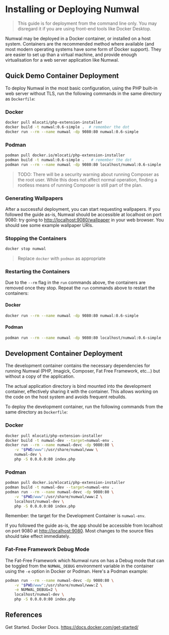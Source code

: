 # Installing or Deploying Numwal

> This guide is for deployment from the command line only. You may
> disregard it if you are using front-end tools like Docker Desktop.

Numwal may be deployed in a Docker container, or installed on a host
system. Containers are the recommended method where available (and
most modern operating systems have some form of Docker support).
They are easier to set up than a virtual machine, and provide enough
virtualisation for a web server application like Numwal.

## Quick Demo Container Deployment

To deploy Numwal in the most basic configuration, using the PHP
built-in web server without TLS, run the following commands in the
same directory as `Dockerfile`:

### Docker

```sh
docker pull mlocati/php-extension-installer
docker build -t numwal:0.6-simple .  # remember the dot
docker run --rm --name numwal -dp 9080:80 numwal:0.6-simple
```

### Podman

```sh
podman pull docker.io/mlocati/php-extension-installer
podman build -t numwal:0.6-simple .   # remember the dot
podman run --rm --name numwal -dp 9080:80 localhost/numwal:0.6-simple
```

> TODO: There will be a security warning about running Composer as
> the root user. While this does not affect normal operation, finding
> a rootless means of running Composer is still part of the plan.

### Generating Wallpapers

After a successful deployment, you can start requesting wallpapers.
If you followed the guide as-is, Numwal should be accessible at
localhost on port 9080: try going to <http://localhost:9080/wallpaper>
in your web browser. You should see some example wallpaper URIs.

### Stopping the Containers

```sh
docker stop numwal
```
> Replace `docker` with `podman` as appropriate

### Restarting the Containers

Due to the `--rm` flag in the `run` commands above, the containers are
removed once they stop. Repeat the `run` commands above to restart the
containers:

#### Docker
```sh
docker run --rm --name numwal -dp 9080:80 numwal:0.6-simple
```

#### Podman
```sh
podman run --rm --name numwal -dp 9080:80 localhost/numwal:0.6-simple
```

## Development Container Deployment

The development container contains the necessary dependencies for
running Numwal (PHP, Imagick, Composer, Fat Free Framework, etc...)
but without a copy of the application.

The actual application directory is bind mounted into the development
container, effectively sharing it with the container. This allows
working on the code on the host system and avoids frequent rebuilds.

To deploy the development container, run the following commands from
the same directory as `Dockerfile`:

### Docker

```sh
docker pull mlocati/php-extension-installer
docker build -t numwal-dev --target=numwal-env .
docker run --rm --name numwal-devc -dp 9080:80 \
    -v "$PWD/www":/usr/share/numwal/www \
    numwal-dev \
    php -S 0.0.0.0:80 index.php
```

### Podman

```sh
podman pull docker.io/mlocati/php-extension-installer
podman build -t numwal-dev --target=numwal-env .
podman run --rm --name numwal-devc -dp 9080:80 \
    -v "$PWD/www":/usr/share/numwal/www:Z \
    localhost/numwal-dev \
    php -S 0.0.0.0:80 index.php
```

Remember: the target for the Development Container is `numwal-env`.

If you followed the guide as-is, the app should be accessible from
localhost on port 9080 at <http://localhost:9080>. Most changes to the
source files should take effect immediately.

### Fat-Free Framework Debug Mode

The Fat-Free Framework which Numwal runs on has a Debug mode that can
be toggled from the `NUMWAL_DEBUG` environment variable in the
container using the `-e` option in Docker or Podman. Here's a Podman
example:

```sh
podman run --rm --name numwal-devc -dp 9080:80 \
    -v "$PWD/www":/usr/share/numwal/www:Z \
    -e NUMWAL_DEBUG=2 \
    localhost/numwal-dev \
    php -S 0.0.0.0:80 index.php
```

## References
Get Started. Docker Docs. <https://docs.docker.com/get-started/>

